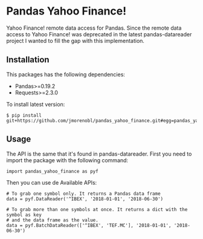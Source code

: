 Pandas Yahoo Finance!
=====================

Yahoo Finance! remote data access for Pandas. Since the remote data access to Yahoo Finance! 
was deprecated in the latest pandas-datareader project I wanted to fill the gap with this
implementation.

## Installation

This packages has the following dependencies:
* Pandas>=0.19.2
* Requests>=2.3.0

To install latest version:
```
$ pip install git+https://github.com/jmorenobl/pandas_yahoo_finance.git#egg=pandas_yahoo_finance
```

## Usage

The API is the same that it's found in pandas-datareader. First you need to import the package
with the following command:

```
import pandas_yahoo_finance as pyf
```

Then you can use de Available APIs:

```
# To grab one symbol only. It returns a Pandas data frame
data = pyf.DataReader('^IBEX', '2018-01-01', '2018-06-30')

# To grab more than one symbols at once. It returns a dict with the symbol as key
# and the data frame as the value.
data = pyf.BatchDataReader(['^IBEX', 'TEF.MC'], '2018-01-01', '2018-06-30')
```
